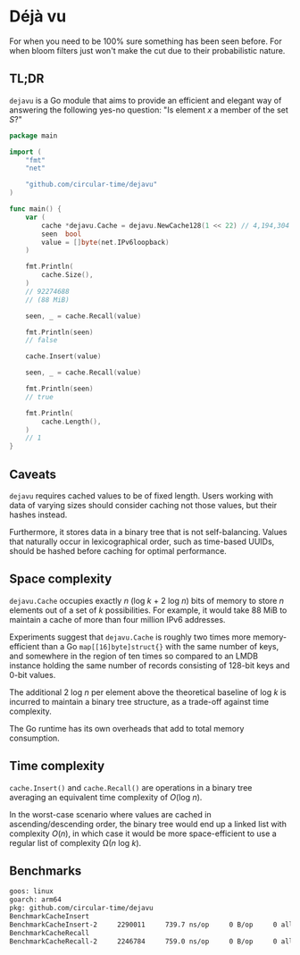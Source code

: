 # Déjà vu
For when you need to be 100% sure something has been seen before. For when
bloom filters just won't make the cut due to their probabilistic nature.

## TL;DR
`dejavu` is a Go module that aims to provide an efficient and elegant way of
answering the following yes-no question: "Is element _x_ a member of the set
_S_?"

```go
package main

import (
	"fmt"
	"net"

	"github.com/circular-time/dejavu"
)

func main() {
	var (
		cache *dejavu.Cache = dejavu.NewCache128(1 << 22) // 4,194,304 elements
		seen  bool
		value = []byte(net.IPv6loopback)
	)

	fmt.Println(
		cache.Size(),
	)
	// 92274688
	// (88 MiB)

	seen, _ = cache.Recall(value)

	fmt.Println(seen)
	// false

	cache.Insert(value)

	seen, _ = cache.Recall(value)

	fmt.Println(seen)
	// true

	fmt.Println(
		cache.Length(),
	)
	// 1
}
```

## Caveats
`dejavu` requires cached values to be of fixed length. Users working with data
of varying sizes should consider caching not those values, but their hashes
instead.

Furthermore, it stores data in a binary tree that is not self-balancing. Values
that naturally occur in lexicographical order, such as time-based UUIDs, should
be hashed before caching for optimal performance.

## Space complexity
`dejavu.Cache` occupies exactly _n_ (log _k_ + 2 log _n_) bits of memory to
store _n_ elements out of a set of _k_ possibilities. For example, it would
take 88 MiB to maintain a cache of more than four million IPv6 addresses.

Experiments suggest that `dejavu.Cache` is roughly two times more
memory-efficient than a Go `map[[16]byte]struct{}` with the same number of
keys, and somewhere in the region of ten times so compared to an LMDB instance
holding the same number of records consisting of 128-bit keys and 0-bit values.

The additional 2 log _n_ per element above the theoretical baseline of log _k_
is incurred to maintain a binary tree structure, as a trade-off against time
complexity.

The Go runtime has its own overheads that add to total memory consumption.

## Time complexity
`cache.Insert()` and `cache.Recall()` are operations in a binary tree averaging
an equivalent time complexity of _O_(log _n_).

In the worst-case scenario where values are cached in ascending/descending
order, the binary tree would end up a linked list with complexity _O_(_n_), in
which case it would be more space-efficient to use a regular list of complexity
Ω(_n_ log _k_).

## Benchmarks
```txt
goos: linux
goarch: arm64
pkg: github.com/circular-time/dejavu
BenchmarkCacheInsert
BenchmarkCacheInsert-2     2290011     739.7 ns/op     0 B/op     0 allocs/op
BenchmarkCacheRecall
BenchmarkCacheRecall-2     2246784     759.0 ns/op     0 B/op     0 allocs/op
```
